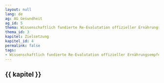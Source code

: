 ```yaml
---
layout: null
lang: de
ag: AG Gesundheit
ag_id: 5
thema: Wissenschaftlich fundierte Re-Evalutation offizieller Ernährungsempfehlungen
thema_id: 3
kapitel: Zielsetzung
kapitel_id: 4
permalink: false
tags:
- Wissenschaftlich fundierte Re-Evalutation offizieller Ernährungsempfehlungen
---
```


## {{ kapitel }}
